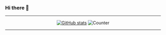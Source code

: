 ### Hi there 👋

---

<div align="center">

[![GitHub stats](https://github-readme-stats.vercel.app/api?username=f1xc0d3&count_private=true&show_icons=true&theme=dracula&border_radius=5&hide_border=true&hide_title=true)](https://github.com/anuraghazra/github-readme-stats) ![Counter](https://count.getloli.com/get/@f1xc0d3?theme=rule34)



---
